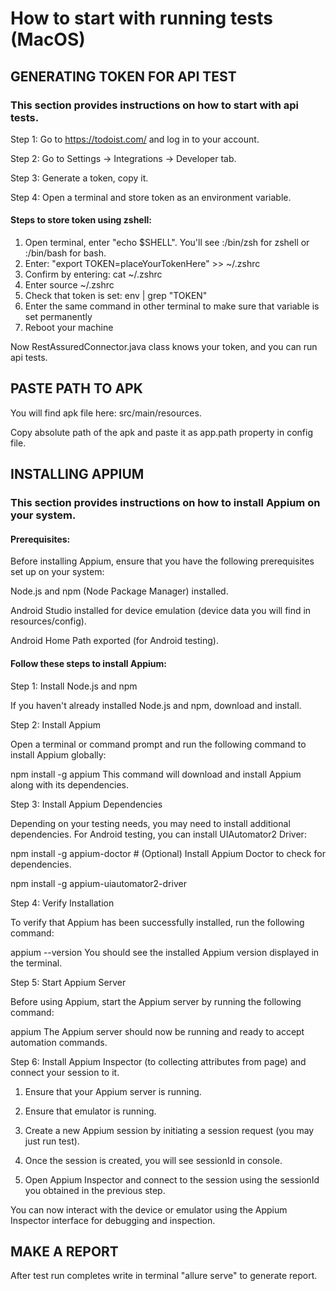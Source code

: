 # How to start with running tests (MacOS)

## GENERATING TOKEN FOR API TEST

### This section provides instructions on how to start with api tests.

Step 1: Go to https://todoist.com/ and log in to your account.

Step 2: Go to Settings -> Integrations -> Developer tab.

Step 3: Generate a token, copy it.

Step 4: Open a terminal and store token as an environment variable.

#### Steps to store token using zshell:

1. Open terminal, enter "echo $SHELL". You'll see :/bin/zsh for zshell or :/bin/bash for bash.
2. Enter: "export TOKEN=placeYourTokenHere" >> ~/.zshrc
3. Confirm by entering: cat ~/.zshrc
4. Enter source ~/.zshrc
5. Check that token is set: env | grep "TOKEN"
6. Enter the same command in other terminal to make sure that variable is set permanently
7. Reboot your machine

Now RestAssuredConnector.java class knows your token, and you can run api tests.

## PASTE PATH TO APK

You will find apk file here: src/main/resources.

Copy absolute path of the apk and paste it as app.path property in config file.

## INSTALLING APPIUM

### This section provides instructions on how to install Appium on your system.

#### Prerequisites:

Before installing Appium, ensure that you have the following prerequisites set up on your system:

Node.js and npm (Node Package Manager) installed.

Android Studio installed for device emulation (device data you will find in resources/config).

Android Home Path exported (for Android testing).

#### Follow these steps to install Appium:

Step 1: Install Node.js and npm

If you haven't already installed Node.js and npm, download and install.

Step 2: Install Appium

Open a terminal or command prompt and run the following command to install Appium globally:

npm install -g appium
This command will download and install Appium along with its dependencies.

Step 3: Install Appium Dependencies

Depending on your testing needs, you may need to install additional dependencies. For Android testing, you can install
UIAutomator2 Driver:

npm install -g appium-doctor # (Optional) Install Appium Doctor to check for dependencies.

npm install -g appium-uiautomator2-driver

Step 4: Verify Installation

To verify that Appium has been successfully installed, run the following command:

appium --version
You should see the installed Appium version displayed in the terminal.

Step 5: Start Appium Server

Before using Appium, start the Appium server by running the following command:

appium
The Appium server should now be running and ready to accept automation commands.

Step 6:
Install Appium Inspector (to collecting attributes from page) and connect your session to it.

1. Ensure that your Appium server is running.

2. Ensure that emulator is running.

3. Create a new Appium session by initiating a session request (you may just run test).

4. Once the session is created, you will see sessionId in console.

5. Open Appium Inspector and connect to the session using the sessionId you obtained in the previous step.

You can now interact with the device or emulator using the Appium Inspector interface for debugging and inspection.

## MAKE A REPORT

After test run completes write in terminal "allure serve" to generate report.